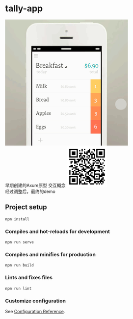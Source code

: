 # tally-app

![proto](./prototype.gif)  
早期创建的Axure原型 交互概念 
![Demo](./Demo.gif)  
经过调整后，最终的demo    

## Project setup
```
npm install
```

### Compiles and hot-reloads for development
```
npm run serve
```

### Compiles and minifies for production
```
npm run build
```

### Lints and fixes files
```
npm run lint
```

### Customize configuration
See [Configuration Reference](https://cli.vuejs.org/config/).
